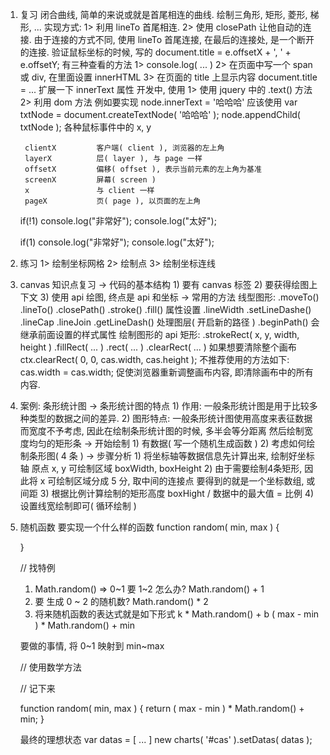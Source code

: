 1. 复习
    闭合曲线, 简单的来说或就是首尾相连的曲线.
        绘制三角形, 矩形, 菱形, 梯形, ...
        实现方式:
        1> 利用 lineTo 首尾相连.
        2> 使用 closePath 让他自动的连接.
        由于连接的方式不同, 使用 lineTo 首尾连接, 在最后的连接处, 是一个断开的连接.
    验证鼠标坐标的时候, 写的
        document.title = e.offsetX + ', ' + e.offsetY;
        有三种查看的方法
        1> console.log( ... )
        2> 在页面中写一个 span 或 div, 在里面设置 innerHTML 
        3> 在页面的 title 上显示内容
            document.title = ...
    扩展一下
        innerText 属性
        开发中, 使用
        1> 使用 jquery 中的 .text() 方法
        2> 利用 dom 方法
            例如要实现 node.innerText = '哈<span>哈</span>哈'
            应该使用
            var txtNode = document.createTextNode( '哈<span>哈</span>哈' );
            node.appendChild( txtNode );
    各种鼠标事件中的 x, y
        
        clientX         客户端( client ), 浏览器的左上角
        layerX          层( layer ), 与 page 一样
        offsetX         偏移( offset ), 表示当前元素的左上角为基准
        screenX         屏幕( screen )
        x               与 client 一样
        pageX           页( page ), 以页面的左上角

    if(!1) 
        console.log("非常好"); 
        console.log("太好"); 

    if(1) 
        console.log("非常好"); 
        console.log("太好");

2. 练习
    1> 绘制坐标网格
    2> 绘制点
    3> 绘制坐标连线

3. canvas 知识点复习
    -> 代码的基本结构
        1) 要有 canvas 标签
        2) 要获得绘图上下文
        3) 使用 api 绘图, 终点是 api 和坐标
    -> 常用的方法
        线型图形:
            .moveTo()
            .lineTo()
            .closePath()
            .stroke()
            .fill()
        属性设置
            .lineWidth
            .setLineDashe()
            .lineCap
            .lineJoin
            .getLineDash()
        处理图层( 开启新的路径 )
            .beginPath()
            会继承前面设置的样式属性
        绘制图形的 api
            矩形:
                .strokeRect( x, y, width, height )
                .fillRect( ... )
                .rect( ... )
                .clearRect( ... )
                    如果想要清除整个画布
                        ctx.clearRect( 0, 0, cas.width, cas.height );
                        不推荐使用的方法如下:
                        cas.width = cas.width; 促使浏览器重新调整画布内容, 即清除画布中的所有内容.

        
4. 案例:
    条形统计图
    -> 条形统计图的特点
        1) 作用: 一般条形统计图是用于比较多种类型的数据之间的差异.
        2) 图形特点: 
            一般条形统计图使用高度来表征数据
            而宽度不予考虑, 因此在绘制条形统计图的时候, 多半会等分距离
            然后绘制宽度均匀的矩形条
    -> 开始绘制
        1) 有数据( 写一个随机生成函数 )
        2) 考虑如何绘制条形图( 4 条 )
    -> 步骤分析
        1) 将坐标轴等数据信息先计算出来, 绘制好坐标轴
            原点 x, y
            可绘制区域 boxWidth, boxHeight
        2) 由于需要绘制4条矩形, 因此将 x 可绘制区域分成 5 分, 取中间的连接点
            要得到的就是一个坐标数组, 或间距
        3) 根据比例计算绘制的矩形高度
            boxHight / 数据中的最大值 = 比例
        4) 设置线宽绘制即可( 循环绘制 )
    
5. 随机函数
    要实现一个什么样的函数
    function random( min, max ) {

    }
    
    // 找特例
    1) Math.random() => 0~1
        要 1~2 怎么办? Math.random() + 1
    2) 要 生成 0 ~ 2 的随机数?
        Math.random() * 2
    3) 将来随机函数的表达式就是如下形式
        k * Math.random() + b
        ( max - min ) * Math.random() + min

    要做的事情, 将 0~1 映射到 min~max


    // 使用数学方法

    // 记下来

    function random( min, max ) {
        return ( max - min ) * Math.random() + min;
    }



    最终的理想状态
    var datas = [ ... ]
    new charts( '#cas' ).setDatas( datas );




















